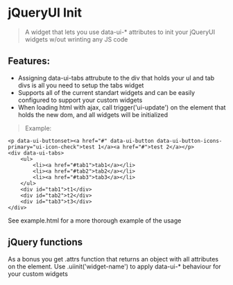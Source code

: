 jQueryUI Init
==================
> A widget that lets you use data-ui-* attributes to init your jQueryUI widgets w/out wrinting any JS code

Features:
---------
* Assigning data-ui-tabs attrubute to the div that holds your ul and tab divs is all you need to setup the tabs widget
* Supports all of the current standart widgets and can be easily configured to support your custom widgets
* When loading html with ajax, call trigger('ui-update') on the element that holds the new dom, and all widgets will be initialized

> Example: 

	<p data-ui-buttonset><a href="#" data-ui-button data-ui-button-icons-primary="ui-icon-check">test 1</a><a href="#">test 2</a></p>
	<div data-ui-tabs>
		<ul>
			<li><a href="#tab1">tab1</a></li>
			<li><a href="#tab2">tab2</a></li>
			<li><a href="#tab3">tab3</a></li>
		</ul>
		<div id="tab1">t1</div>
		<div id="tab2">t2</div>
		<div id="tab3">t3</div>
	</div>

See example.html for a more thorough example of the usage

jQuery functions
----------------
As a bonus you get .attrs function that returns an object with all attributes on the element. Use .uiinit('widget-name') to apply data-ui-* behaviour for your custom widgets
